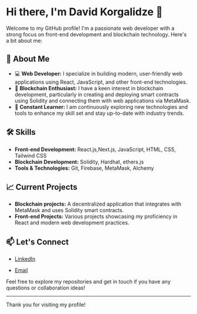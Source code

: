 # Hi there, I'm David Korgalidze 👋

Welcome to my GitHub profile! I'm a passionate web developer with a strong focus on front-end development and blockchain technology. Here's a bit about me:

## 🚀 About Me

- 💻 **Web Developer:** I specialize in building modern, user-friendly web applications using React, JavaScript, and other front-end technologies.
- 🔗 **Blockchain Enthusiast:** I have a keen interest in blockchain development, particularly in creating and deploying smart contracts using Solidity and connecting them with web applications via MetaMask.
- 🌱 **Constant Learner:** I am continuously exploring new technologies and tools to enhance my skill set and stay up-to-date with industry trends.

## 🛠️ Skills

- **Front-end Development:** React.js,Next.js, JavaScript, HTML, CSS, Tailwind CSS
- **Blockchain Development:** Solidity, Hardhat, ethers.js
- **Tools & Technologies:** Git, Firebase, MetaMask, Alchemy

## 📈 Current Projects

 - **Blockchain projects:** A decentralized application that integrates with MetaMask and uses Solidity smart contracts.
- **Front-end Projects:** Various projects showcasing my proficiency in React and modern web development practices.

## 📫 Let's Connect

- [LinkedIn](https://www.linkedin.com/in/dato-korgalidze/)

- [Email](mailto:d.korgalidze@gmail.com)

Feel free to explore my repositories and get in touch if you have any questions or collaboration ideas!

---

Thank you for visiting my profile!

